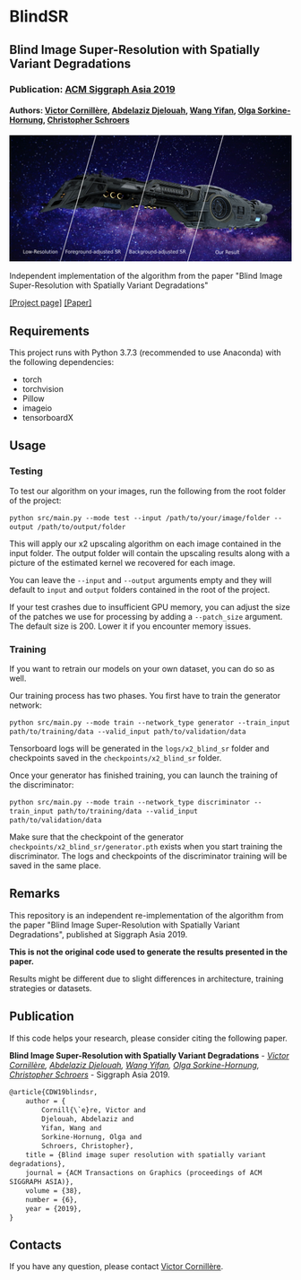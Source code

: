 # BlindSR

## Blind Image Super-Resolution with Spatially Variant Degradations
### Publication: [ACM Siggraph Asia 2019](https://sa2019.siggraph.org/)

#### Authors: [Victor Cornillère](https://github.com/sunreef), [Abdelaziz Djelouah](https://adjelouah.github.io/), [Wang Yifan](http://yifita.github.io/), [Olga Sorkine-Hornung](http://igl.ethz.ch/people/sorkine/), [Christopher Schroers](https://la.disneyresearch.com/people/christopher-schroers/)

![](teaser.png)

Independent implementation of the algorithm from the paper "Blind Image Super-Resolution with Spatially Variant Degradations"

[[Project page]](https://igl.ethz.ch/projects/variational-blind-sr/) [[Paper]](https://igl.ethz.ch/projects/variational-blind-sr/variant-blind-sr.pdf)


## Requirements

This project runs with Python 3.7.3 (recommended to use Anaconda) with the following dependencies:
- torch
- torchvision
- Pillow
- imageio
- tensorboardX

## Usage

### Testing

To test our algorithm on your images, run the following from the root folder of the project:

```
python src/main.py --mode test --input /path/to/your/image/folder --output /path/to/output/folder
```

This will apply our x2 upscaling algorithm on each image contained in the input folder.
The output folder will contain the upscaling results along with a picture of the estimated kernel we recovered for each image.

You can leave the `--input` and `--output` arguments empty and they will default to `input` and `output` folders contained in the root of the project.

If your test crashes due to insufficient GPU memory, you can adjust the size of the patches we use for processing by adding a `--patch_size` argument.
The default size is 200. Lower it if you encounter memory issues.


### Training

If you want to retrain our models on your own dataset, you can do so as well.

Our training process has two phases. You first have to train the generator network:

```
python src/main.py --mode train --network_type generator --train_input path/to/training/data --valid_input path/to/validation/data
```

Tensorboard logs will be generated in the `logs/x2_blind_sr` folder and checkpoints saved in the `checkpoints/x2_blind_sr` folder.

Once your generator has finished training, you can launch the training of the discriminator:

```
python src/main.py --mode train --network_type discriminator --train_input path/to/training/data --valid_input path/to/validation/data
```

Make sure that the checkpoint of the generator `checkpoints/x2_blind_sr/generator.pth` exists when you start training the discriminator.
The logs and checkpoints of the discriminator training will be saved in the same place.

## Remarks

This repository is an independent re-implementation of the algorithm from the paper "Blind Image Super-Resolution with Spatially Variant Degradations", published at Siggraph Asia 2019.

**This is not the original code used to generate the results presented in the paper.**

Results might be different due to slight differences in architecture, training strategies or datasets.


## Publication

If this code helps your research, please consider citing the following paper.

**Blind Image Super-Resolution with Spatially Variant Degradations** - <i>[Victor Cornillère](https://github.com/sunreef), [Abdelaziz Djelouah](https://adjelouah.github.io/), [Wang Yifan](http://yifita.github.io/), [Olga Sorkine-Hornung](http://igl.ethz.ch/people/sorkine/), [Christopher Schroers](https://la.disneyresearch.com/people/christopher-schroers/)</i> - Siggraph Asia 2019.

```
@article{CDW19blindsr,
    author = {
        Cornill{\`e}re, Victor and
        Djelouah, Abdelaziz and
        Yifan, Wang and
        Sorkine-Hornung, Olga and
        Schroers, Christopher},
    title = {Blind image super resolution with spatially variant degradations},
    journal = {ACM Transactions on Graphics (proceedings of ACM SIGGRAPH ASIA)},
    volume = {38},
    number = {6},
    year = {2019},
}
```

## Contacts
If you have any question, please contact [Victor Cornillère](covictor@inf.ethz.ch).

